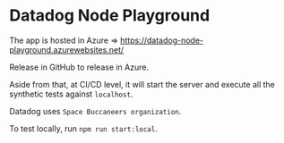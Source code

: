 # Datadog Node Playground

The app is hosted in Azure => <https://datadog-node-playground.azurewebsites.net/>

Release in GitHub to release in Azure.

Aside from that, at CI/CD level, it will start the server and execute all the synthetic tests against `localhost`.

Datadog uses `Space Buccaneers organization`.

To test locally, run `npm run start:local`.
